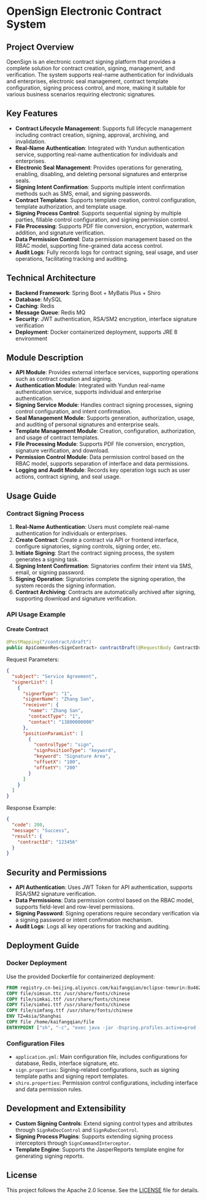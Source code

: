 # OpenSign Electronic Contract System

## Project Overview
OpenSign is an electronic contract signing platform that provides a complete solution for contract creation, signing, management, and verification. The system supports real-name authentication for individuals and enterprises, electronic seal management, contract template configuration, signing process control, and more, making it suitable for various business scenarios requiring electronic signatures.

## Key Features
- **Contract Lifecycle Management**: Supports full lifecycle management including contract creation, signing, approval, archiving, and invalidation.
- **Real-Name Authentication**: Integrated with Yundun authentication service, supporting real-name authentication for individuals and enterprises.
- **Electronic Seal Management**: Provides operations for generating, enabling, disabling, and deleting personal signatures and enterprise seals.
- **Signing Intent Confirmation**: Supports multiple intent confirmation methods such as SMS, email, and signing passwords.
- **Contract Templates**: Supports template creation, control configuration, template authorization, and template usage.
- **Signing Process Control**: Supports sequential signing by multiple parties, fillable control configuration, and signing permission control.
- **File Processing**: Supports PDF file conversion, encryption, watermark addition, and signature verification.
- **Data Permission Control**: Data permission management based on the RBAC model, supporting fine-grained data access control.
- **Audit Logs**: Fully records logs for contract signing, seal usage, and user operations, facilitating tracking and auditing.

## Technical Architecture
- **Backend Framework**: Spring Boot + MyBatis Plus + Shiro
- **Database**: MySQL
- **Caching**: Redis
- **Message Queue**: Redis MQ
- **Security**: JWT authentication, RSA/SM2 encryption, interface signature verification
- **Deployment**: Docker containerized deployment, supports JRE 8 environment

## Module Description
- **API Module**: Provides external interface services, supporting operations such as contract creation and signing.
- **Authentication Module**: Integrated with Yundun real-name authentication service, supports individual and enterprise authentication.
- **Signing Service Module**: Handles contract signing processes, signing control configuration, and intent confirmation.
- **Seal Management Module**: Supports generation, authorization, usage, and auditing of personal signatures and enterprise seals.
- **Template Management Module**: Creation, configuration, authorization, and usage of contract templates.
- **File Processing Module**: Supports PDF file conversion, encryption, signature verification, and download.
- **Permission Control Module**: Data permission control based on the RBAC model, supports separation of interface and data permissions.
- **Logging and Audit Module**: Records key operation logs such as user actions, contract signing, and seal usage.

## Usage Guide
### Contract Signing Process
1. **Real-Name Authentication**: Users must complete real-name authentication for individuals or enterprises.
2. **Create Contract**: Create a contract via API or frontend interface, configure signatories, signing controls, signing order, etc.
3. **Initiate Signing**: Start the contract signing process, the system generates a signing task.
4. **Signing Intent Confirmation**: Signatories confirm their intent via SMS, email, or signing password.
5. **Signing Operation**: Signatories complete the signing operation, the system records the signing information.
6. **Contract Archiving**: Contracts are automatically archived after signing, supporting download and signature verification.

### API Usage Example
#### Create Contract
```java
@PostMapping("/contract/draft")
public ApiCommonRes<SignContract> contractDraft(@RequestBody ContractDraftRequest request)
```
Request Parameters:
```json
{
  "subject": "Service Agreement",
  "signerList": [
    {
      "signerType": "1",
      "signerName": "Zhang San",
      "receiver": {
        "name": "Zhang San",
        "contactType": "1",
        "contact": "13800000000"
      },
      "positionParamList": [
        {
          "controlType": "sign",
          "signPositionType": "keyword",
          "keyword": "Signature Area",
          "offsetX": "100",
          "offsetY": "200"
        }
      ]
    }
  ]
}
```
Response Example:
```json
{
  "code": 200,
  "message": "Success",
  "result": {
    "contractId": "123456"
  }
}
```

## Security and Permissions
- **API Authentication**: Uses JWT Token for API authentication, supports RSA/SM2 signature verification.
- **Data Permissions**: Data permission control based on the RBAC model, supports field-level and row-level permissions.
- **Signing Password**: Signing operations require secondary verification via a signing password or intent confirmation mechanism.
- **Audit Logs**: Logs all key operations for tracking and auditing.

## Deployment Guide
### Docker Deployment
Use the provided Dockerfile for containerized deployment:
```dockerfile
FROM registry.cn-beijing.aliyuncs.com/kaifangqian/eclipse-temurin:8u462-b08-jre-noble
COPY file/simsun.ttc /usr/share/fonts/chinese
COPY file/simkai.ttf /usr/share/fonts/chinese
COPY file/simhei.ttf /usr/share/fonts/chinese
COPY file/simfang.ttf /usr/share/fonts/chinese
ENV TZ=Asia/Shanghai
COPY file /home/kaifangqian/file
ENTRYPOINT ["sh", "-c", "exec java -jar -Dspring.profiles.active=prod -Dproject.name=kaifangqian kaifangqian.jar"]
```

### Configuration Files
- `application.yml`: Main configuration file, includes configurations for database, Redis, interface signature, etc.
- `sign.properties`: Signing-related configurations, such as signing template paths and signing report templates.
- `shiro.properties`: Permission control configurations, including interface and data permission rules.

## Development and Extensibility
- **Custom Signing Controls**: Extend signing control types and attributes through `SignReDocControl` and `SignRuDocControl`.
- **Signing Process Plugins**: Supports extending signing process interceptors through `SignCommandInterceptor`.
- **Template Engine**: Supports the JasperReports template engine for generating signing reports.

## License
This project follows the Apache 2.0 license. See the [LICENSE](LICENSE) file for details.